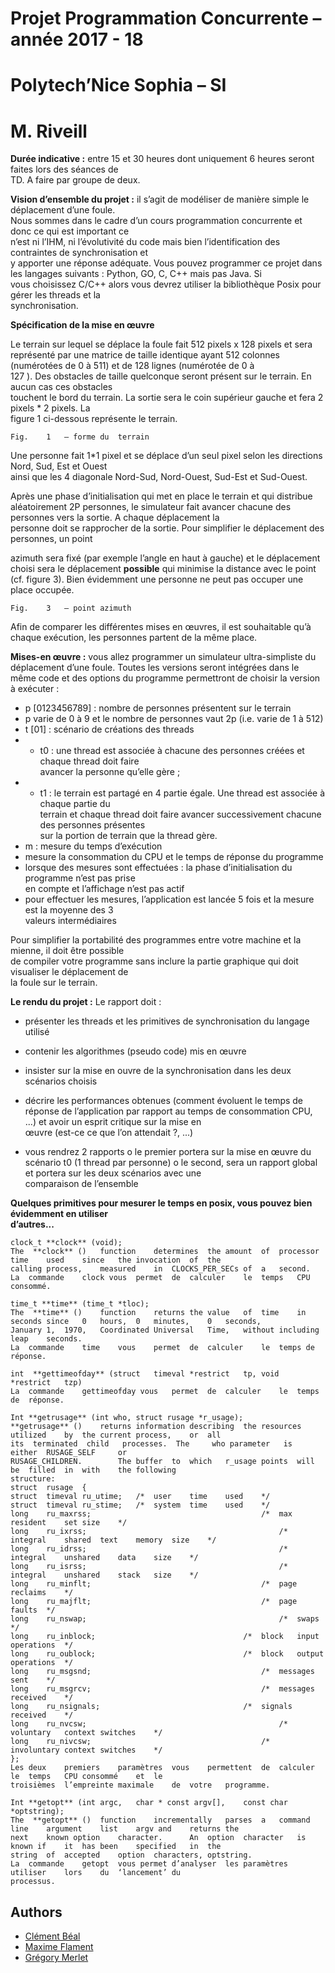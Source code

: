 # Projet	Programmation	Concurrente – année	2017 - 18	

# Polytech’Nice	Sophia	– SI

# M. Riveill

**Durée	indicative	:** entre	 15	 et	30 heures dont	uniquement	 6	 heures	seront	faites	lors	des	séances	de	
TD. A	faire	par	groupe	de	deux.

**Vision	d’ensemble	du	projet :** il	s’agit	de	modéliser	de	manière	simple	le	déplacement	d’une	foule.	
Nous	sommes	dans	le	cadre	d’un	cours	programmation	concurrente	et	donc	ce	qui	est	important	ce	
n’est	ni	l’IHM,	ni	l’évolutivité	du	code	mais	bien	l’identification	des	contraintes	de	synchronisation	et	
y	apporter	une	réponse	adéquate.
Vous	pouvez	programmer	ce	projet	dans	les	langages	suivants :	Python,	GO,	C,	C++	mais	pas	Java.	Si	
vous	choisissez	C/C++	alors	vous	devrez	utiliser	la	bibliothèque	Posix	pour	gérer	les	threads	et	la	
synchronisation.

**Spécification	de	la	mise	en	œuvre**

Le	terrain sur	lequel	se	déplace	la	foule	fait	512	pixels	x	128	pixels	et	sera	représenté	par	une	matrice	
de	taille	identique	ayant	512	colonnes	(numérotées	de	0	à	511)	et	de	128	lignes	(numérotée	de	0	à	
127 ). Des	obstacles	de	taille	quelconque	seront	présent	sur	le	terrain.	En	aucun	cas	ces	obstacles	
touchent	le	bord	du	terrain.	La	sortie	sera	le	coin	supérieur	gauche	et	fera	2	pixels	*	2	pixels.	La	
figure	1	ci-dessous	représente	le	terrain.

```
Fig.	1	– forme	du	terrain
```
Une	personne	fait	1*1 pixel	et	se	déplace	d’un	seul	pixel	selon	les	directions	Nord,	Sud,	Est	et	Ouest	
ainsi	que	les	4	diagonale	Nord-Sud,	Nord-Ouest,	Sud-Est	et	Sud-Ouest.	

Après	 une	 phase	 d’initialisation	 qui	 met	en	 place	 le	 terrain	 et	 qui	distribue	 aléatoirement	 2P
personnes,	le	simulateur	fait	avancer	chacune	des	personnes	vers	la	sortie.	A	chaque	déplacement	la	
personne	doit	se	rapprocher	de	la	sortie. Pour	simplifier	le	déplacement	des	personnes,	un	point	


azimuth	 sera	 fixé	(par	 exemple	 l’angle	en	 haut	 à	 gauche)	et	 le	 déplacement choisi	 sera	 le	
déplacement	 **possible** qui	minimise	la	distance	avec	le	point	(cf.	figure	3).	Bien	évidemment	une	
personne	ne	peut	pas	occuper	une	place	occupée.

```
Fig.	3	– point	azimuth
```
Afin	de	comparer	les	différentes mises	en	œuvres,	il	est	souhaitable	qu’à	chaque	exécution,	les	
personnes	partent	de	la	même	place.

**Mises-en œuvre :** vous	allez	programmer	un	simulateur	ultra-simpliste	du	déplacement	d’une	foule.
Toutes	les versions	seront	intégrées	dans	le	même	code et des	options	du	programme	permettront	
de	choisir	la	version	à	exécuter :

- p	[0123456789]	:	nombre de	personnes	présentent sur	le	terrain
- p varie	de	0	à	9	et	le	nombre	de	personnes	vaut	2p (i.e.	varie	de	1	à	512)
- t	[01]	: scénario	de	créations	des	threads
- - t0	:	une	thread	est	associée	à	chacune	des	personnes	créées	et	chaque	thread	doit	faire	
    avancer	la	personne	qu’elle	gère ;
- - t1 :	le	terrain	est	partagé	en	4	partie	égale.	Une	thread	est	associée	à	chaque	partie	du	
    terrain	et	chaque	thread	doit	faire	avancer	successivement	chacune	des	personnes	présentes	
    sur	la	portion	de	terrain	que	la	thread	gère.
- m :	mesure	du	temps	d’exécution
- mesure	la	consommation	du	CPU	et	le	temps	de	réponse	du	programme
- lorsque	des	mesures	sont	effectuées :	la	phase	d’initialisation	du	programme	n’est	pas	prise	
    en	compte	et	l’affichage	n’est	pas	actif
- pour	effectuer	les	mesures,	l’application	est	lancée	5	fois	et	la	mesure	est	la	moyenne	des	3	
    valeurs	intermédiaires

Pour	simplifier	la	portabilité	des	programmes	entre	votre	machine	et	la	mienne,	il	doit	être	possible	
de	compiler	votre	programme	sans	inclure	la	partie	graphique	qui	doit	visualiser	le	déplacement	de	
la	foule	sur	le	terrain.

**Le	rendu	du	projet :**
Le	rapport	doit :

- présenter	les	threads	et	les	primitives	de	synchronisation	du	langage	utilisé
- contenir	les	algorithmes	(pseudo	code)	mis	en	œuvre


- insister	sur	la	mise	en	ouvre	de	la	synchronisation	dans	les	deux	scénarios	choisis
- décrire	les	performances	obtenues	(comment	évoluent	le	temps	de	réponse	de	l’application
    par	rapport	au	temps	de	consommation	CPU,	...)	et	avoir	un	esprit	critique	sur	la	mise	en	
    œuvre (est-ce	ce	que	l’on	attendait ?,	...)
- vous	rendrez	2	rapports
    o le	premier	portera	sur	la	mise	en	œuvre	du	scénario	t0	(1	thread	par	personne)
    o le	 second,	 sera	 un	 rapport	 global	 et	 portera	 sur	 les	 deux	 scénarios	 avec	 une	
       comparaison	de	l’ensemble


**Quelques	primitives	pour	mesurer	le	temps en	posix,	 vous	 pouvez	 bien	 évidemment	en	utiliser	
d’autres...**

```
clock_t **clock** (void);
The	 **clock** ()	function	determines	the	amount	of	processor	time	used	since	the	invocation	of	the	
calling	process,	measured	in	CLOCKS_PER_SECs	of	a	second.
La	commande	clock vous	permet	de	calculer	le	temps	CPU	consommé.

time_t **time** (time_t *tloc);
The	 **time** ()	function	returns	the	value	of	time	in	seconds	since	0	hours,	0	minutes,	0	seconds,	
January	1,	1970,	Coordinated	Universal	Time,	without	including	leap	seconds.
La	commande	time	vous	permet	de	calculer	le	temps de	réponse.

int	 **gettimeofday** (struct	timeval	*restrict	tp,	void	*restrict	tzp)
La	commande	gettimeofday vous	permet	de	calculer	le	temps	de	réponse.

Int **getrusage** (int who,	struct rusage *r_usage);
**getrusage** ()	returns	information	describing	the	resources	utilized	by	the	current	process,	or	all	
its	 terminated	 child	 processes.	 The	 who parameter	 is	 either	 RUSAGE_SELF	 or	
RUSAGE_CHILDREN.		The	buffer	to	which	r_usage points	will	be	filled	in	with	the	following	
structure:
struct	rusage	{
struct	timeval	ru_utime;	/*	user	time	used	*/
struct	timeval	ru_stime;	/*	system	time	used	*/
long	ru_maxrss;										/*	max	resident	set	size	*/
long	ru_ixrss;											/*	integral	shared	text	memory	size	*/
long	ru_idrss;											/*	integral	unshared	data	size	*/
long	ru_isrss;											/*	integral	unshared	stack	size	*/
long	ru_minflt;										/*	page	reclaims	*/
long	ru_majflt;										/*	page	faults	*/
long	ru_nswap;											/*	swaps	*/
long	ru_inblock;									/*	block	input	operations	*/
long	ru_oublock;									/*	block	output	operations	*/
long	ru_msgsnd;										/*	messages	sent	*/
long	ru_msgrcv;										/*	messages	received	*/
long	ru_nsignals;								/*	signals	received	*/
long	ru_nvcsw;											/*	voluntary	context	switches	*/
long	ru_nivcsw;										/*	involuntary	context	switches	*/
};
Les	deux	premiers	paramètres	vous	permettent	de	calculer	le	temps	CPU	consommé	et	le	
troisièmes	l’empreinte	maximale	de	votre	programme.

Int **getopt** (int argc,	char * const argv[],	const char *optstring);
The	 **getopt** ()	function	incrementally	parses	a	command	line	argument	list	argv and	returns	the	
next	known option	character.		An	option	character	is	known if	it	has	been	specified	in	the	
string	of	accepted	option	characters,	optstring.
La	commande	getopt	vous permet	d’analyser	les	paramètres	utiliser	lors	du	‘lancement’	du	
processus.
```

## Authors

- [Clément Béal](mailto:clement.beal@etu.unice.fr)
- [Maxime Flament](mailto:maxime.flament@etu.unice.fr)
- [Grégory Merlet](mailto:gregory.merlet@etu.unice.fr)